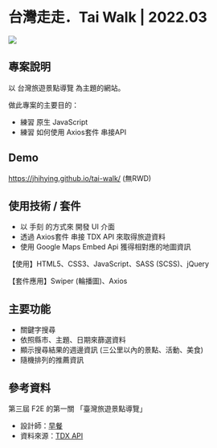 # 台灣走走．Tai Walk | 2022.03
![](https://i.imgur.com/Wb4BULe.jpg)

## 專案說明
以 台灣旅遊景點導覽 為主題的網站。

做此專案的主要目的：

- 練習 原生 JavaScript
- 練習 如何使用 Axios套件 串接API


## Demo
https://jhihying.github.io/tai-walk/ (無RWD) 


## 使用技術 / 套件
- 以 手刻 的方式來 開發 UI 介面
- 透過 Axios套件 串接 TDX API 來取得旅遊資料
- 使用 Google Maps Embed Api 獲得相對應的地圖資訊

【使用】HTML5、CSS3、JavaScript、SASS (SCSS)、jQuery

【套件應用】Swiper (輪播圖)、Axios


## 主要功能
 - 關鍵字搜尋
 - 依照縣市、主題、日期來篩選資料
 - 顯示搜尋結果的週邊資訊 (三公里以內的景點、活動、美食)
 - 隨機排列的推薦資訊


## 參考資料
第三屆 F2E 的第一關 「臺灣旅遊景點導覽」

- 設計師：[早餐](https://2021.thef2e.com/users/6296427084285739247/)
- 資料來源：[TDX API](https://tdx.transportdata.tw/api-service/swagger#/Tourism)
